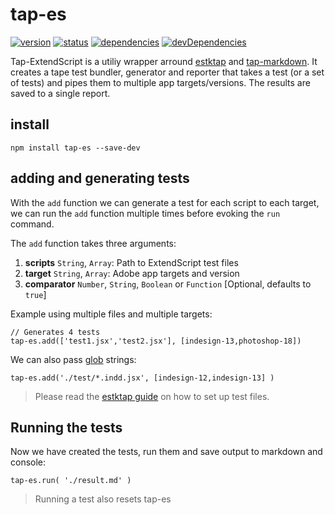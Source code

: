 # tap-es

[![version](https://img.shields.io/npm/v/tap-es.svg)](https://www.npmjs.org/package/tap-es)
[![status](https://travis-ci.org/ESCPP/tap-es.svg)](https://travis-ci.org/ESCPP/tap-es)
[![dependencies](https://david-dm.org/ESCPP/tap-es.svg)](https://david-dm.org/ESCPP/tap-es)
[![devDependencies](https://david-dm.org/ESCPP/tap-es/dev-status.svg)](https://david-dm.org/ESCPP/tap-es#info=devDependencies)


Tap-ExtendScript is a utiliy wrapper arround [estktap](https://github.com/ExtendScript/estktap) and [tap-markdown](https://github.com/Hypercubed/tap-markdown). It creates a tape test bundler, generator and reporter that takes a test (or a set of tests) and pipes them to multiple app targets/versions. The results are saved to a single report.

## install

    npm install tap-es --save-dev


## adding and generating tests

With the `add` function we can generate a test for each script to each target, we can run the `add` function multiple times before evoking the `run` command.

The `add` function takes three arguments:

  1. __scripts__ `String`, `Array`: Path to ExtendScript test files
  2. __target__ `String`, `Array`: Adobe app targets and version
  3. __comparator__ `Number`, `String`, `Boolean` or `Function` [Optional, defaults to `true`]

Example using multiple files and multiple targets:

    // Generates 4 tests
    tap-es.add(['test1.jsx','test2.jsx'], [indesign-13,photoshop-18])

We can also pass [glob](https://github.com/isaacs/node-glob) strings:

    tap-es.add('./test/*.indd.jsx', [indesign-12,indesign-13] )

> Please read the [estktap guide](https://github.com/nbqx/estktap#readme) on how to set up test files.


## Running the tests

Now we have created the tests, run them and save output to markdown and console:

    tap-es.run( './result.md' )

> Running a test also resets tap-es
